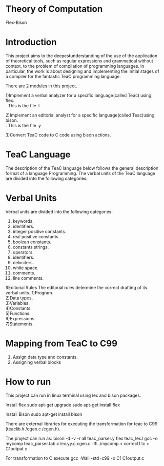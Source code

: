 # Theory of Computation
 Flex-Bison

# Introduction
This project aims to the deepestunderstanding of the use of the application of theoretical tools, such as regular expressions and grammatical without context, to the problem of compilation of programming languages. In particular, the work is about designing and implementing the initial stages of a compiler for the fantastic TeaC programming language.

There are 2 modules in this project.

1)Implement a verbal analyzer for a specific language(called Teac) using flex. <br />. This is the file .l

2)Implement an editorial analyst for a specific language(called Teac)using bison. <br />. This is the file .y

3)Convert TeaC code to C code using bison actions. <br />


# TeaC Language
The description of the TeaC language below follows the general description format of a language Programming. The verbal units of the TeaC language are divided into the following categories:
# Verbal Units
Verbal units are divided into the following categories:
1) keywords. <br />
2) identifiers. <br />
3) integer positive constants. <br />
4) real positive constants. <br />
5) boolean constants. <br />
6) constants strings. <br />
7) operators. <br />
8) identifiers. <br />
9) delimiters. <br />
10) white space. <br />
11) comments. <br />
12) line comments. <br />

#Editorial Rules
The editorial rules determine the correct drafting of its verbal units.
1)Program.<br />
2)Data types.<br />
3)Variables.<br />
4)Constants.<br />
5)Functions.<br />
6)Expressions.<br />
7)Statements.<br />

# Mapping from TeaC to C99
1) Assign data type and constants.<br />
2) Assigning verbal blocks

# How to run
This project can run in linux terminal using lex and bison packages. 

Install flex
sudo apt-get upgrade
sudo apt-get install flex

Install Bison
sudo apt-get install bison


There are external libraries for executing the transformation for teac to C99 (teaclib.h /cgen.c /cgen.h). 

The project can run as:
bison -d -v -r all teac_parser.y
flex teac_lex.l
gcc -o mycomp teac_parser.tab.c lex.yy.c cgen.c -lfl
./mycomp < correct1.tc > C1output.c

For transformation to C execute
gcc -Wall -std=c99 -o C1 C1output.c
